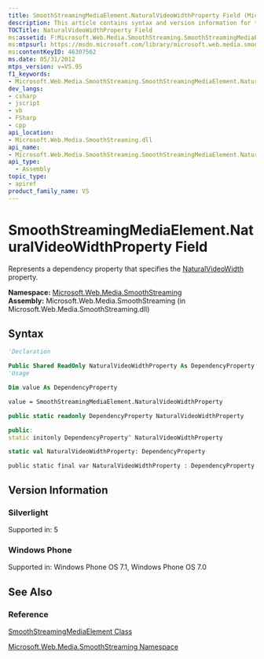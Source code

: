 ```yaml
---
title: SmoothStreamingMediaElement.NaturalVideoWidthProperty Field (Microsoft.Web.Media.SmoothStreaming)
description: This article contains syntax and version information for the SmoothStreamingMediaElement.NaturalVideoWidthProperty field.
TOCTitle: NaturalVideoWidthProperty Field
ms:assetid: F:Microsoft.Web.Media.SmoothStreaming.SmoothStreamingMediaElement.NaturalVideoWidthProperty
ms:mtpsurl: https://msdn.microsoft.com/library/microsoft.web.media.smoothstreaming.smoothstreamingmediaelement.naturalvideowidthproperty(v=VS.95)
ms:contentKeyID: 46307562
ms.date: 05/31/2012
mtps_version: v=VS.95
f1_keywords:
- Microsoft.Web.Media.SmoothStreaming.SmoothStreamingMediaElement.NaturalVideoWidthProperty
dev_langs:
- csharp
- jscript
- vb
- FSharp
- cpp
api_location:
- Microsoft.Web.Media.SmoothStreaming.dll
api_name:
- Microsoft.Web.Media.SmoothStreaming.SmoothStreamingMediaElement.NaturalVideoWidthProperty
api_type:
  - Assembly
topic_type:
- apiref
product_family_name: VS
---
```


# SmoothStreamingMediaElement.NaturalVideoWidthProperty Field

Represents a dependency property that specifies the [NaturalVideoWidth](smoothstreamingmediaelement-naturalvideowidth-property-microsoft-web-media-smoothstreaming_1.md) property.

**Namespace:**  [Microsoft.Web.Media.SmoothStreaming](microsoft-web-media-smoothstreaming-namespace_1.md)  
**Assembly:**  Microsoft.Web.Media.SmoothStreaming (in Microsoft.Web.Media.SmoothStreaming.dll)

## Syntax

```vb
'Declaration

Public Shared ReadOnly NaturalVideoWidthProperty As DependencyProperty
'Usage

Dim value As DependencyProperty

value = SmoothStreamingMediaElement.NaturalVideoWidthProperty
```

```csharp
public static readonly DependencyProperty NaturalVideoWidthProperty
```

```cpp
public:
static initonly DependencyProperty^ NaturalVideoWidthProperty
```

``` fsharp
static val NaturalVideoWidthProperty: DependencyProperty
```

```jscript
public static final var NaturalVideoWidthProperty : DependencyProperty
```

## Version Information

### Silverlight

Supported in: 5  

### Windows Phone

Supported in: Windows Phone OS 7.1, Windows Phone OS 7.0  

## See Also

### Reference

[SmoothStreamingMediaElement Class](smoothstreamingmediaelement-class-microsoft-web-media-smoothstreaming_1.md)

[Microsoft.Web.Media.SmoothStreaming Namespace](microsoft-web-media-smoothstreaming-namespace_1.md)
